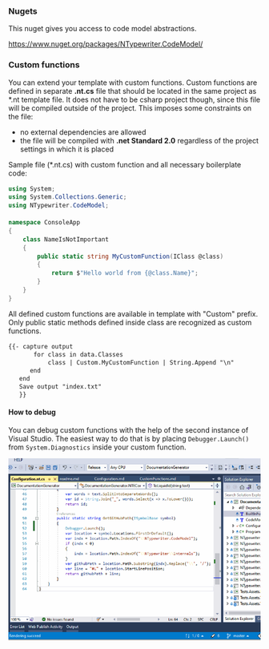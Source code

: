 ### Nugets

This nuget gives you access to code model abstractions.

https://www.nuget.org/packages/NTypewriter.CodeModel/

### Custom functions

You can extend your template with custom functions. Custom functions are defined in separate **.nt.cs** file that should be located in the same project as *.nt template file. It does not have to be csharp project though, since this file will be compiled outside of the project. This imposes  some constraints on the file:  

- no external dependencies are allowed 
- the file will be compiled with **.net Standard 2.0** regardless of the project settings in which it is placed

Sample file (*.nt.cs) with custom function and all necessary boilerplate code:

```csharp
using System;
using System.Collections.Generic;
using NTypewriter.CodeModel;

namespace ConsoleApp
{    
    class NameIsNotImportant 
    { 
        public static string MyCustomFunction(IClass @class)
        {
            return $"Hello world from {@class.Name}";
        }
    }
}
```

All defined custom functions are available in template with "Custom" prefix. Only public static methods defined inside class are recognized as custom functions.

```
{{- capture output
       for class in data.Classes 
           class | Custom.MyCustomFunction | String.Append "\n"
      end
   end
   Save output "index.txt"
   }}
```

#### How to debug

You can debug custom functions with the help of the second instance of Visual Studio. The easiest way to do that is by placing ```Debugger.Launch()``` from ```System.Diagnostics``` inside your custom function.

![HowToDebug](HowToDebug.gif)
